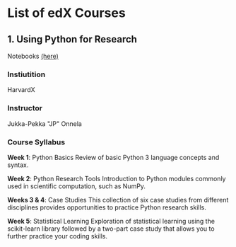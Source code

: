 # List of edX Courses

## 1. Using Python for Research 
Notebooks [(here)](https://github.com/vitorlavor/Cursos/tree/main/edX/Using%20Python%20for%20Research)

### Instiutition
HarvardX

### Instructor
Jukka-Pekka "JP" Onnela

### Course Syllabus

**Week 1**: Python Basics
Review of basic Python 3 language concepts and syntax.

**Week 2**: Python Research Tools
Introduction to Python modules commonly used in scientific computation, such as NumPy.

**Weeks 3 & 4**: Case Studies
This collection of six case studies from different disciplines provides opportunities to practice Python research skills.

**Week 5**: Statistical Learning
Exploration of statistical learning using the scikit-learn library followed by a two-part case study that allows you to further practice your coding skills.
